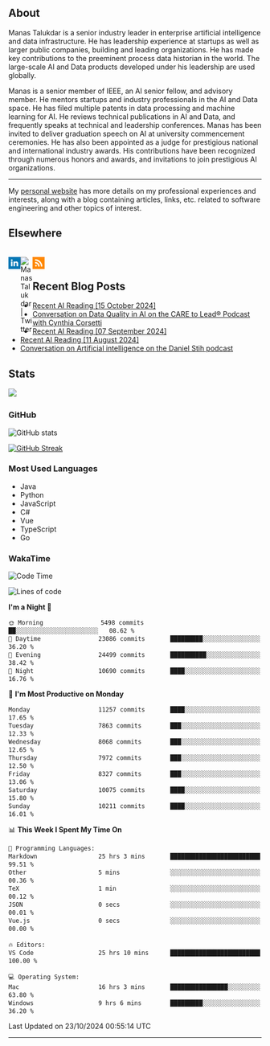 ## About

Manas Talukdar is a senior industry leader in enterprise artificial intelligence and data infrastructure. He has leadership experience at startups as well as larger public companies, building and leading organizations. He has made key contributions to the preeminent process data historian in the world. The large-scale AI and Data products developed under his leadership are used globally.

Manas is a senior member of IEEE, an AI senior fellow, and advisory member. He mentors startups and industry professionals in the AI and Data space. He has filed multiple patents in data processing and machine learning for AI. He reviews technical publications in AI and Data, and frequently speaks at technical and leadership conferences. Manas has been invited to deliver graduation speech on AI at university commencement ceremonies. He has also been appointed as a judge for prestigious national and international industry awards. His contributions have been recognized through numerous honors and awards, and invitations to join prestigious AI organizations.

---

My [personal website](https://manastalukdar.github.io/) has more details on my professional experiences and interests, along with a blog containing articles, links, etc. related to software engineering and other topics of interest.

## Elsewhere

</br>

<a href="https://www.linkedin.com/in/manastalukdar" target="_blank">
  <img align="left" alt="Manas Talukdar | Linkedin" width="24px" src="https://raw.githubusercontent.com/edent/SuperTinyIcons/master/images/svg/linkedin.svg" />
</a>
<a href="https://www.twitter.com/manastalukdar" target="_blank">
  <img align="left" alt="Manas Talukdar | Twitter" width="24px" src="https://github.com/TheDudeThatCode/TheDudeThatCode/blob/master/Assets/Twitter.svg" />
</a>
<a href="https://manastalukdar.github.io/" target="_blank">
  <img align="left" alt="Manas Talukdar | Website" width="24px" src="https://github.com/edent/SuperTinyIcons/blob/master/images/svg/rss.svg" />
</a>

</br>

## Recent Blog Posts

<!-- BLOG:START -->
- [Recent AI Reading [15 October 2024]](https://manastalukdar.github.io/blog/2024/10/15/recent-ai-reading-15-october-2024/)
- [Conversation on Data Quality in AI on the CARE to Lead® Podcast with Cynthia Corsetti](https://manastalukdar.github.io/blog/2024/09/26/data-quality-in-ai-care-to-lead-podcast-cynthia-corsetti/)
- [Recent AI Reading [07 September 2024]](https://manastalukdar.github.io/blog/2024/09/07/recent-ai-reading-07-september-2024/)
- [Recent AI Reading [11 August 2024]](https://manastalukdar.github.io/blog/2024/08/11/recent-ai-reading-11-august-2024/)
- [Conversation on Artificial intelligence on the Daniel Stih podcast](https://manastalukdar.github.io/blog/2024/08/10/conversation-artificial-intelligence-daniel-stih-podcast/)
<!-- BLOG:END -->

## Stats

![](https://komarev.com/ghpvc/?username=manastalukdar)

### GitHub

![GitHub stats](https://github-readme-stats.vercel.app/api?username=manastalukdar&show_icons=true&hide_border=true&hide_rank=true&hide_title=true&icon_color=79ff97&text_color=cecac3&bg_color=4d4b4b)

[![GitHub Streak](https://streak-stats.demolab.com?user=manastalukdar&hide_border=true&border_radius=4&date_format=M%20j%5B%2C%20Y%5D&background=4D4B4B)](https://git.io/streak-stats)

### Most Used Languages

- Java
- Python
- JavaScript
- C#
- Vue
- TypeScript
- Go

<!--
![Top Langs](https://github-readme-stats.vercel.app/api/top-langs/?username=manastalukdar&layout=compact&hide_border=true&hide_title=true&icon_color=79ff97&text_color=cecac3&bg_color=4d4b4b)
-->

### WakaTime

<!--START_SECTION:waka-->
![Code Time](http://img.shields.io/badge/Code%20Time-4%2C973%20hrs%2034%20mins-blue)

![Lines of code](https://img.shields.io/badge/From%20Hello%20World%20I%27ve%20Written-16.9%20million%20lines%20of%20code-blue)

**I'm a Night 🦉** 

```text
🌞 Morning                5498 commits        ██░░░░░░░░░░░░░░░░░░░░░░░   08.62 % 
🌆 Daytime                23086 commits       █████████░░░░░░░░░░░░░░░░   36.20 % 
🌃 Evening                24499 commits       ██████████░░░░░░░░░░░░░░░   38.42 % 
🌙 Night                  10690 commits       ████░░░░░░░░░░░░░░░░░░░░░   16.76 % 
```
📅 **I'm Most Productive on Monday** 

```text
Monday                   11257 commits       ████░░░░░░░░░░░░░░░░░░░░░   17.65 % 
Tuesday                  7863 commits        ███░░░░░░░░░░░░░░░░░░░░░░   12.33 % 
Wednesday                8068 commits        ███░░░░░░░░░░░░░░░░░░░░░░   12.65 % 
Thursday                 7972 commits        ███░░░░░░░░░░░░░░░░░░░░░░   12.50 % 
Friday                   8327 commits        ███░░░░░░░░░░░░░░░░░░░░░░   13.06 % 
Saturday                 10075 commits       ████░░░░░░░░░░░░░░░░░░░░░   15.80 % 
Sunday                   10211 commits       ████░░░░░░░░░░░░░░░░░░░░░   16.01 % 
```


📊 **This Week I Spent My Time On** 

```text
💬 Programming Languages: 
Markdown                 25 hrs 3 mins       █████████████████████████   99.51 % 
Other                    5 mins              ░░░░░░░░░░░░░░░░░░░░░░░░░   00.36 % 
TeX                      1 min               ░░░░░░░░░░░░░░░░░░░░░░░░░   00.12 % 
JSON                     0 secs              ░░░░░░░░░░░░░░░░░░░░░░░░░   00.01 % 
Vue.js                   0 secs              ░░░░░░░░░░░░░░░░░░░░░░░░░   00.00 % 

🔥 Editors: 
VS Code                  25 hrs 10 mins      █████████████████████████   100.00 % 

💻 Operating System: 
Mac                      16 hrs 3 mins       ████████████████░░░░░░░░░   63.80 % 
Windows                  9 hrs 6 mins        █████████░░░░░░░░░░░░░░░░   36.20 % 
```


 Last Updated on 23/10/2024 00:55:14 UTC
<!--END_SECTION:waka-->

---

<!--

**manastalukdar/manastalukdar** is a ✨ _special_ ✨ repository because its `README.md` (this file) appears on your GitHub profile.

Here are some ideas to get you started:

- 🔭 I’m currently working on ...
- 🌱 I’m currently learning ...
- 👯 I’m looking to collaborate on ...
- 🤔 I’m looking for help with ...
- 💬 Ask me about ...
- 📫 How to reach me: ...
- 😄 Pronouns: ...
- ⚡ Fun fact: ...
-->
